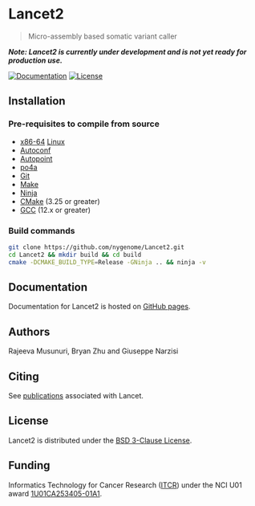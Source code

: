 # Lancet2

> Micro-assembly based somatic variant caller

***Note: Lancet2 is currently under development and is not yet ready for production use.***

[![Documentation](https://img.shields.io/badge/Documentation-latest-blue.svg?mLabel=Documentation&style=flat)](https://nygenome.github.io/Lancet2)
[![License](https://img.shields.io/badge/License-BSD%203--Clause-blue.svg)](https://opensource.org/licenses/BSD-3-Clause)

## Installation

### Pre-requisites to compile from source

* [x86-64](https://en.wikipedia.org/wiki/X86-64) [Linux](https://kernel.org/)
* [Autoconf](https://command-not-found.com/autoconf)
* [Autopoint](https://command-not-found.com/autopoint)
* [po4a](https://command-not-found.com/po4a)
* [Git](https://command-not-found.com/git)
* [Make](https://command-not-found.com/make)
* [Ninja](https://command-not-found.com/ninja-build)
* [CMake](https://cmake.org/download) (3.25 or greater)
* [GCC](https://gcc.gnu.org) (12.x or greater)

### Build commands

```bash
git clone https://github.com/nygenome/Lancet2.git
cd Lancet2 && mkdir build && cd build
cmake -DCMAKE_BUILD_TYPE=Release -GNinja .. && ninja -v
```

## Documentation

Documentation for Lancet2 is hosted on [GitHub pages](https://nygenome.github.io/Lancet2/).

## Authors

Rajeeva Musunuri, Bryan Zhu and Giuseppe Narzisi

## Citing

See [publications](https://nygenome.github.io/Lancet2/docs/publications) associated with Lancet.

## License

Lancet2 is distributed under the [BSD 3-Clause License](LICENSE).

## Funding

Informatics Technology for Cancer Research ([ITCR](https://itcr.cancer.gov)) under the NCI U01
award [1U01CA253405-01A1](https://reporter.nih.gov/project-details/10304730).
